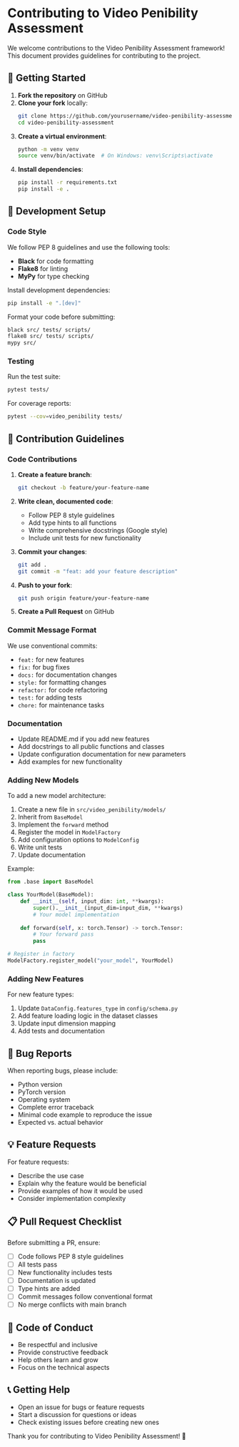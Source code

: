 # Contributing to Video Penibility Assessment

We welcome contributions to the Video Penibility Assessment framework! This document provides guidelines for contributing to the project.

## 🚀 Getting Started

1. **Fork the repository** on GitHub
2. **Clone your fork** locally:
   ```bash
   git clone https://github.com/yourusername/video-penibility-assessment.git
   cd video-penibility-assessment
   ```
3. **Create a virtual environment**:
   ```bash
   python -m venv venv
   source venv/bin/activate  # On Windows: venv\Scripts\activate
   ```
4. **Install dependencies**:
   ```bash
   pip install -r requirements.txt
   pip install -e .
   ```

## 🔧 Development Setup

### Code Style

We follow PEP 8 guidelines and use the following tools:

- **Black** for code formatting
- **Flake8** for linting
- **MyPy** for type checking

Install development dependencies:
```bash
pip install -e ".[dev]"
```

Format your code before submitting:
```bash
black src/ tests/ scripts/
flake8 src/ tests/ scripts/
mypy src/
```

### Testing

Run the test suite:
```bash
pytest tests/
```

For coverage reports:
```bash
pytest --cov=video_penibility tests/
```

## 📝 Contribution Guidelines

### Code Contributions

1. **Create a feature branch**:
   ```bash
   git checkout -b feature/your-feature-name
   ```

2. **Write clean, documented code**:
   - Follow PEP 8 style guidelines
   - Add type hints to all functions
   - Write comprehensive docstrings (Google style)
   - Include unit tests for new functionality

3. **Commit your changes**:
   ```bash
   git add .
   git commit -m "feat: add your feature description"
   ```

4. **Push to your fork**:
   ```bash
   git push origin feature/your-feature-name
   ```

5. **Create a Pull Request** on GitHub

### Commit Message Format

We use conventional commits:

- `feat:` for new features
- `fix:` for bug fixes
- `docs:` for documentation changes
- `style:` for formatting changes
- `refactor:` for code refactoring
- `test:` for adding tests
- `chore:` for maintenance tasks

### Documentation

- Update README.md if you add new features
- Add docstrings to all public functions and classes
- Update configuration documentation for new parameters
- Add examples for new functionality

### Adding New Models

To add a new model architecture:

1. Create a new file in `src/video_penibility/models/`
2. Inherit from `BaseModel`
3. Implement the `forward` method
4. Register the model in `ModelFactory`
5. Add configuration options to `ModelConfig`
6. Write unit tests
7. Update documentation

Example:
```python
from .base import BaseModel

class YourModel(BaseModel):
    def __init__(self, input_dim: int, **kwargs):
        super().__init__(input_dim=input_dim, **kwargs)
        # Your model implementation
    
    def forward(self, x: torch.Tensor) -> torch.Tensor:
        # Your forward pass
        pass

# Register in factory
ModelFactory.register_model("your_model", YourModel)
```

### Adding New Features

For new feature types:

1. Update `DataConfig.features_type` in `config/schema.py`
2. Add feature loading logic in the dataset classes
3. Update input dimension mapping
4. Add tests and documentation

## 🐛 Bug Reports

When reporting bugs, please include:

- Python version
- PyTorch version
- Operating system
- Complete error traceback
- Minimal code example to reproduce the issue
- Expected vs. actual behavior

## 💡 Feature Requests

For feature requests:

- Describe the use case
- Explain why the feature would be beneficial
- Provide examples of how it would be used
- Consider implementation complexity

## 📋 Pull Request Checklist

Before submitting a PR, ensure:

- [ ] Code follows PEP 8 style guidelines
- [ ] All tests pass
- [ ] New functionality includes tests
- [ ] Documentation is updated
- [ ] Type hints are added
- [ ] Commit messages follow conventional format
- [ ] No merge conflicts with main branch

## 🤝 Code of Conduct

- Be respectful and inclusive
- Provide constructive feedback
- Help others learn and grow
- Focus on the technical aspects

## 📞 Getting Help

- Open an issue for bugs or feature requests
- Start a discussion for questions or ideas
- Check existing issues before creating new ones

Thank you for contributing to Video Penibility Assessment! 🎉 